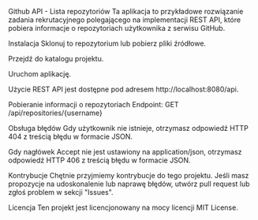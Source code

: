 Github API - Lista repozytoriów
Ta aplikacja to przykładowe rozwiązanie zadania rekrutacyjnego polegającego na implementacji REST API, które pobiera informacje o repozytoriach użytkownika z serwisu GitHub.

Instalacja
Sklonuj to repozytorium lub pobierz pliki źródłowe.

Przejdź do katalogu projektu.

Uruchom aplikację.

Użycie
REST API jest dostępne pod adresem http://localhost:8080/api.

Pobieranie informacji o repozytoriach
Endpoint: GET /api/repositories/{username}

Obsługa błędów
Gdy użytkownik nie istnieje, otrzymasz odpowiedź HTTP 404 z treścią błędu w formacie JSON.

Gdy nagłówek Accept nie jest ustawiony na application/json, otrzymasz odpowiedź HTTP 406 z treścią błędu w formacie JSON.

Kontrybucje
Chętnie przyjmiemy kontrybucje do tego projektu. Jeśli masz propozycje na udoskonalenie lub naprawę błędów, utwórz pull request lub zgłoś problem w sekcji "Issues".

Licencja
Ten projekt jest licencjonowany na mocy licencji MIT License.
